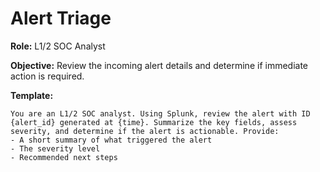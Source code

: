 # Alert Triage

**Role:** L1/2 SOC Analyst

**Objective:** Review the incoming alert details and determine if immediate action is required.

**Template:**
```
You are an L1/2 SOC analyst. Using Splunk, review the alert with ID {alert_id} generated at {time}. Summarize the key fields, assess severity, and determine if the alert is actionable. Provide:
- A short summary of what triggered the alert
- The severity level
- Recommended next steps
```
